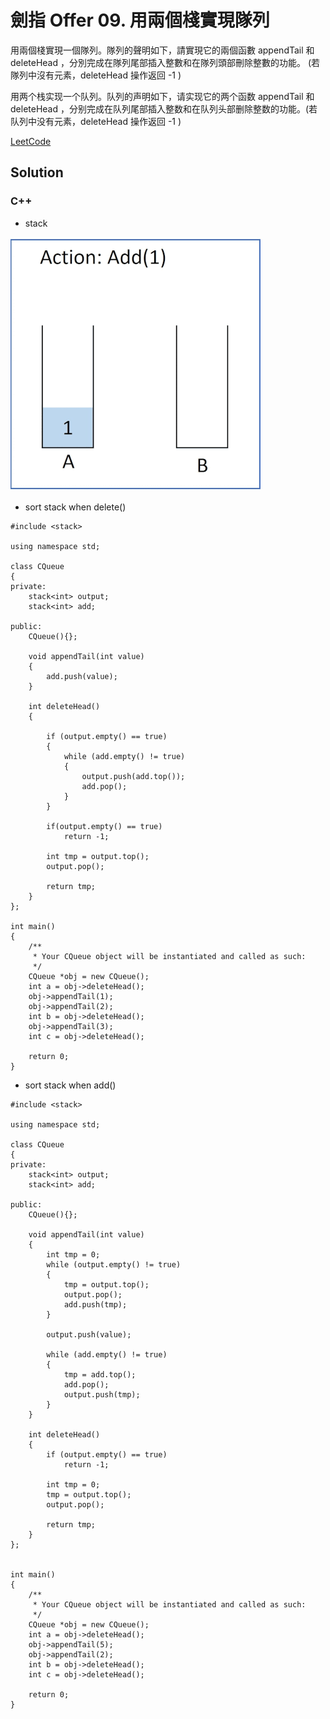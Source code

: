 # 劍指 Offer 09. 用兩個棧實現隊列
用兩個棧實現一個隊列。隊列的聲明如下，請實現它的兩個函數 appendTail 和 deleteHead ，分別完成在隊列尾部插入整數和在隊列頭部刪除整數的功能。
(若隊列中沒有元素，deleteHead 操作返回 -1 )

用两个栈实现一个队列。队列的声明如下，请实现它的两个函数 appendTail 和 deleteHead ，分别完成在队列尾部插入整数和在队列头部删除整数的功能。(若队列中没有元素，deleteHead 操作返回 -1 )

[LeetCode](https://leetcode-cn.com/problems/yong-liang-ge-zhan-shi-xian-dui-lie-lcof)

## Solution  

### C++
* stack

<img src="img/09.gif" width = "400"/>

* sort stack when delete()

```
#include <stack>

using namespace std;

class CQueue
{
private:
    stack<int> output;
    stack<int> add;

public:
    CQueue(){};

    void appendTail(int value)
    {
        add.push(value);
    }

    int deleteHead()
    {
        
        if (output.empty() == true)
        {
            while (add.empty() != true)
            {
                output.push(add.top());
                add.pop();
            }
        }

        if(output.empty() == true)
            return -1;

        int tmp = output.top();
        output.pop();

        return tmp;
    }
};

int main()
{
    /**
     * Your CQueue object will be instantiated and called as such:
     */
    CQueue *obj = new CQueue();
    int a = obj->deleteHead();
    obj->appendTail(1);
    obj->appendTail(2);
    int b = obj->deleteHead();
    obj->appendTail(3);
    int c = obj->deleteHead();

    return 0;
}
```

* sort stack when add()

```
#include <stack>

using namespace std;

class CQueue
{
private:
    stack<int> output;
    stack<int> add;

public:
    CQueue(){};

    void appendTail(int value)
    {
        int tmp = 0;
        while (output.empty() != true)
        {
            tmp = output.top();
            output.pop();
            add.push(tmp);
        }

        output.push(value);

        while (add.empty() != true)
        {
            tmp = add.top();
            add.pop();
            output.push(tmp);
        }
    }

    int deleteHead()
    {
        if (output.empty() == true)
            return -1;
        
        int tmp = 0;
        tmp = output.top();
        output.pop();

        return tmp;
    }
};


int main()
{
    /**
     * Your CQueue object will be instantiated and called as such:
     */
    CQueue *obj = new CQueue();
    int a = obj->deleteHead();
    obj->appendTail(5);
    obj->appendTail(2);
    int b = obj->deleteHead();
    int c = obj->deleteHead();

    return 0;
}
```